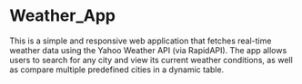 # Weather_App
This is a simple and responsive web application that fetches real-time weather data using the Yahoo Weather API (via RapidAPI). The app allows users to search for any city and view its current weather conditions, as well as compare multiple predefined cities in a dynamic table.
